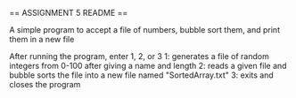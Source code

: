 == ASSIGNMENT 5 README ==

A simple program to accept a file of numbers, bubble sort them, and print them in a new file

After running the program, enter 1, 2, or 3 
1: generates a file of random integers from 0-100 after giving a name and length
2: reads a given file and bubble sorts the file into a new file named "SortedArray.txt"
3: exits and closes the program
